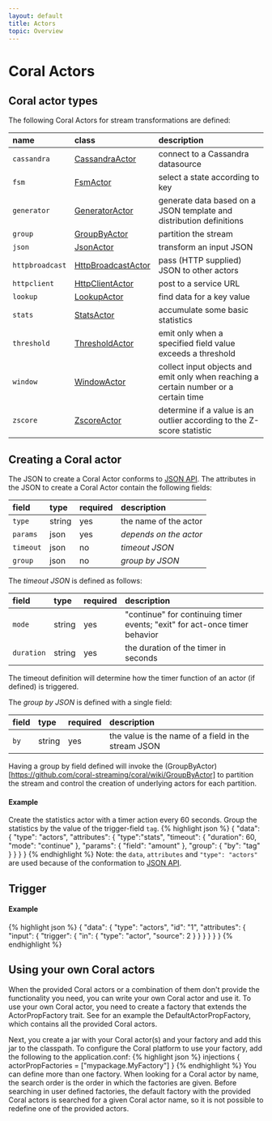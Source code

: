 ```yaml
---
layout: default
title: Actors
topic: Overview
---
```

<!--
   Licensed to the Apache Software Foundation (ASF) under one or more
   contributor license agreements.  See the NOTICE file distributed with
   this work for additional information regarding copyright ownership.
   The ASF licenses this file to You under the Apache License, Version 2.0
   (the "License"); you may not use this file except in compliance with
   the License.  You may obtain a copy of the License at

       http://www.apache.org/licenses/LICENSE-2.0

   Unless required by applicable law or agreed to in writing, software
   distributed under the License is distributed on an "AS IS" BASIS,
   WITHOUT WARRANTIES OR CONDITIONS OF ANY KIND, either express or implied.
   See the License for the specific language governing permissions and
   limitations under the License.
-->

# Coral Actors

## Coral actor types
The following Coral Actors for stream transformations are defined:

name         | class | description
:----------- | :---- | :----------
`cassandra`  | [CassandraActor](/coral/docs/Actors-CassandraActor.html) | connect to a Cassandra datasource
`fsm`        | [FsmActor](/coral/docs/Actors-fsmActor.html) | select a state according to key
`generator` | [GeneratorActor](/coral/docs/Actors-generatorActor.html) | generate data based on a JSON template and distribution definitions
`group`      | [GroupByActor](/coral/docs/Actors-groupByActor.html) | partition the stream
`json`        | [JsonActor](/coral/docs/Actors-jsonActor.html) | transform an input JSON
`httpbroadcast` | [HttpBroadcastActor](/coral/docs/Actors-httpBroadcastActor.html) | pass (HTTP supplied) JSON to other actors
`httpclient` | [HttpClientActor](/coral/docs/Actors-httpClientActor.html) | post to a service URL
`lookup`     | [LookupActor](/coral/docs/Actors-lookupActor.html) | find data for a key value
`stats`      | [StatsActor](/coral/docs/Actors-statsActor.html) | accumulate some basic statistics
`threshold`  | [ThresholdActor](/coral/docs/Actors-thresholdActor.html) | emit only when a specified field value exceeds a threshold
`window`     | [WindowActor](/coral/docs/Actors-windowActor.html) | collect input objects and emit only when reaching a certain number or a certain time
`zscore`     | [ZscoreActor](/coral/docs/Actors-zscoreActor.html) | determine if a value is an outlier according to the Z-score statistic

## Creating a Coral actor
The JSON to create a Coral Actor conforms to [JSON API](http://jsonapi.org/). The attributes in the JSON to create a Coral Actor contain the following fields:

field     | type     | required | description
:-------- | :------- | :------- | :------------
`type`    | string   | yes | the name of the actor
`params`  | json     | yes | _depends on the actor_
`timeout` | json     | no | _timeout JSON_
`group`   | json     | no | _group by JSON_

The _timeout JSON_ is defined as follows:

field | type | required | description
:---- | :--- | :--- | :---------
`mode`     | string | yes | "continue" for continuing timer events; "exit" for act-once timer behavior
`duration` | string | yes | the duration of the timer in seconds

The timeout definition will determine how the timer function of an actor (if defined) is triggered.

The _group by JSON_ is defined with a single field:

field | type   | required | description
:---- | :----- | :------- | :---------
`by`  | string | yes | the value is the name of a field in the stream JSON

Having a group by field defined will invoke the (GroupByActor)[https://github.com/coral-streaming/coral/wiki/GroupByActor] to partition the stream and control the creation of underlying actors for each partition.

#### Example
Create the statistics actor with a timer action every 60 seconds.
Group the statistics by the value of the trigger-field `tag`.
{% highlight json %}
{
  "data": {
    "type": "actors",
    "attributes": {
      "type":"stats",
      "timeout": {
        "duration": 60,
        "mode": "continue"
      },
      "params": {
        "field": "amount"
      },
      "group": {
        "by": "tag"
      }
    }
  }
}
{% endhighlight %}
Note: the `data`, `attributes` and `"type": "actors"` are used because of the conformation to [JSON API](http://jsonapi.org/).

## Trigger

#### Example
{% highlight json %}
{
  "data": {
    "type": "actors",
    "id": "1",
    "attributes": {
      "input": {
        "trigger": {
          "in": {
            "type": "actor",
            "source": 2
          }
        }
      }
    }
  }
}
{% endhighlight %}

## Using your own Coral actors
When the provided Coral actors or a combination of them don't provide the functionality you need, you can write your own Coral actor and use it. To use your own Coral actor, you need to create a factory that extends the ActorPropFactory trait. See for an example the DefaultActorPropFactory, which contains all the provided Coral actors.

Next, you create a jar with your Coral actor(s) and your factory and add this jar to the classpath. To configure the Coral platform to use your factory, add the following to the application.conf:
{% highlight json %}
injections {
    actorPropFactories = ["mypackage.MyFactory"]
}
{% endhighlight %}
You can define more than one factory. When looking for a Coral actor by name, the search order is the order in which the factories are given. Before searching in user defined factories, the default factory with the provided Coral actors is searched for a given Coral actor name, so it is not possible to redefine one of the provided actors.